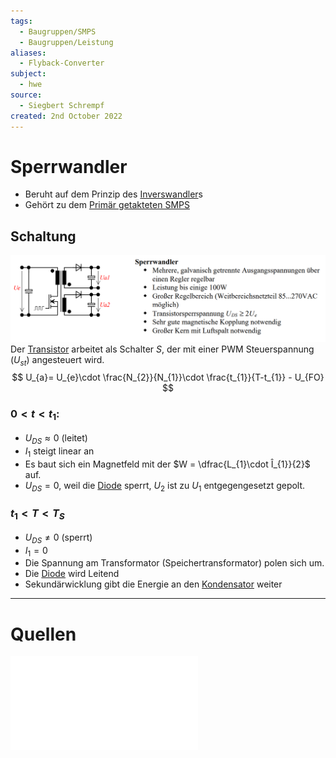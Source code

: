 ```yaml
---
tags:
  - Baugruppen/SMPS
  - Baugruppen/Leistung
aliases:
  - Flyback-Converter
subject:
  - hwe
source:
  - Siegbert Schrempf
created: 2nd October 2022
---
```


# Sperrwandler

- Beruht auf dem Prinzip des [Inverswandler](Inverswandler.md)s
- Gehört zu dem [Primär getakteten SMPS](Primär%20getakteter%20Schaltregler.md)

## Schaltung

![SperrwandlerIMG](../assets/SperrwandlerIMG.png)  
Der [Transistor](../Halbleiter/{MOC}%20Transistor.md) arbeitet als Schalter $S$, der mit einer PWM Steuerspannung ($U_{st}$) angesteuert wird.
$$
U_{a}= U_{e}\cdot \frac{N_{2}}{N_{1}}\cdot \frac{t_{1}}{T-t_{1}} - U_{FO}
$$

### $0<t<t_{1}$:

- $U_{DS}\approx 0$ (leitet)
- $I_{1}$ steigt linear an
- Es baut sich ein Magnetfeld mit der [](../../Elektrodynamik/Induktivitäten.md#Induktivitäten%20als%20Bauelemente%20Leistungselektronischen%20Schaltungen|Energie) $W = \dfrac{L_{1}\cdot Î_{1}}{2}$ auf.
- $U_{DS}=0$, weil die [Diode](../Halbleiter/Diode.md) sperrt, $U_{2}$ ist zu $U_{1}$ entgegengesetzt gepolt.

### $t_{1} < T < T_{S}$

- $U_{DS} \neq 0$ (sperrt)
- $I_{1}=0$
- Die Spannung am Transformator (Speichertransformator) polen sich um.
- Die [Diode](../Halbleiter/Diode.md) wird Leitend
- Sekundärwicklung gibt die Energie an den [Kondensator](../../Elektrodynamik/Kapazität.md) weiter

---

# Quellen

![Schaltnetzteile_Schmidt-Walter](../../xEDU/xLiteratur/Schaltnetzteile_Schmidt-Walter.pdf)
